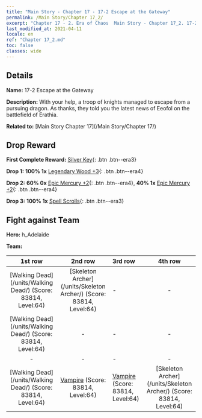 ```yaml
---
title: "Main Story - Chapter 17 - 17-2 Escape at the Gateway"
permalink: /Main Story/Chapter 17_2/
excerpt: "Chapter 17 - 2. Era of Chaos  Main Story - Chapter 17_2. 17-2 Escape at the Gateway"
last_modified_at: 2021-04-11
locale: en
ref: "Chapter 17_2.md"
toc: false
classes: wide
---
```


## Details

 **Name:** 17-2 Escape at the Gateway

 **Description:** With your help, a troop of knights managed to escape from a pursuing dragon. As thanks, they told you the latest news of Eeofol on the battlefield of Erathia.

 **Related to:** [Main Story Chapter 17](/Main Story/Chapter 17/)

## Drop Reward

 **First Complete Reward:** [Silver Key](/Items/con_693/){: .btn .btn--era3}

 **Drop 1:** **100% 1x** [Legendary Wood +3](/Items/mat_55/){: .btn .btn--era4}

 **Drop 2:** **60% 0x** [Epic Mercury +2](/Items/mat_49/){: .btn .btn--era4}, **40% 1x** [Epic Mercury +2](/Items/mat_49/){: .btn .btn--era4}

 **Drop 3:** **100% 1x** [Spell Scrolls](/Items/con_694/){: .btn .btn--era3}


## Fight against Team
 **Hero:** h_Adelaide

 **Team:**


  | 1st row | 2nd row | 3rd row | 4th row |
  |:----:|:----:|:----|:----:|
  | [Walking Dead](/units/Walking Dead/) (Score: 83814, Level:64)  | [Skeleton Archer](/units/Skeleton Archer/) (Score: 83814, Level:64)  | - | - |
  | [Walking Dead](/units/Walking Dead/) (Score: 83814, Level:64)  | - | - | - |
  | - | - | - | - |
  | [Walking Dead](/units/Walking Dead/) (Score: 83814, Level:64)  | [Vampire](/units/Vampire/) (Score: 83814, Level:64)  | [Vampire](/units/Vampire/) (Score: 83814, Level:64)  | [Skeleton Archer](/units/Skeleton Archer/) (Score: 83814, Level:64)  |


